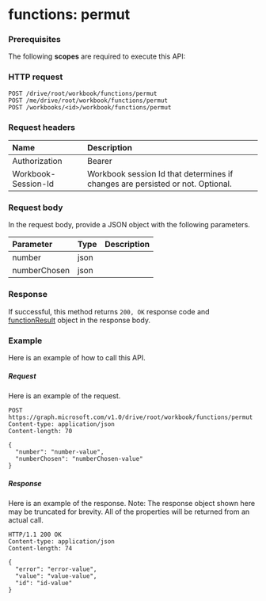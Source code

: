 # functions: permut


### Prerequisites
The following **scopes** are required to execute this API: 
### HTTP request
<!-- { "blockType": "ignored" } -->
```http
POST /drive/root/workbook/functions/permut
POST /me/drive/root/workbook/functions/permut
POST /workbooks/<id>/workbook/functions/permut

```
### Request headers
| Name       | Description|
|:---------------|:----------|
| Authorization  | Bearer <code>|
| Workbook-Session-Id  | Workbook session Id that determines if changes are persisted or not. Optional.|

### Request body
In the request body, provide a JSON object with the following parameters.

| Parameter	   | Type	|Description|
|:---------------|:--------|:----------|
|number|json||
|numberChosen|json||

### Response
If successful, this method returns `200, OK` response code and [functionResult](../resources/functionresult.md) object in the response body.

### Example
Here is an example of how to call this API.
##### Request
Here is an example of the request.
<!-- {
  "blockType": "request",
  "name": "functions_permut"
}-->
```http
POST https://graph.microsoft.com/v1.0/drive/root/workbook/functions/permut
Content-type: application/json
Content-length: 70

{
  "number": "number-value",
  "numberChosen": "numberChosen-value"
}
```

##### Response
Here is an example of the response. Note: The response object shown here may be truncated for brevity. All of the properties will be returned from an actual call.
<!-- {
  "blockType": "response",
  "truncated": true,
  "@odata.type": "microsoft.graph.functionResult"
} -->
```http
HTTP/1.1 200 OK
Content-type: application/json
Content-length: 74

{
  "error": "error-value",
  "value": "value-value",
  "id": "id-value"
}
```

<!-- uuid: 8fcb5dbc-d5aa-4681-8e31-b001d5168d79
2015-10-25 14:57:30 UTC -->
<!-- {
  "type": "#page.annotation",
  "description": "functions: permut",
  "keywords": "",
  "section": "documentation",
  "tocPath": ""
}-->